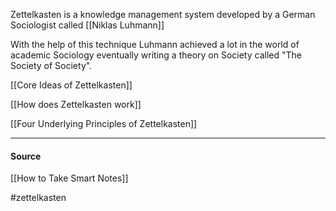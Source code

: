 Zettelkasten is a knowledge management system developed by a German Sociologist called [[Niklas Luhmann]]

With the help of this technique Luhmann achieved a lot in the world of academic Sociology eventually writing a theory on Society called "The Society of Society".

[[Core Ideas of Zettelkasten]]

[[How does Zettelkasten work]]

[[Four Underlying Principles of Zettelkasten]]



---
#### Source
[[How to Take Smart Notes]]

#zettelkasten
